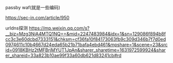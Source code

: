 passby waf(就是一些编码) 

https://sec-in.com/article/950

urldns探测 https://mp.weixin.qq.com/s?__biz=Mzg3NjA4MTQ1NQ==&mid=2247483984&idx=1&sn=129086f894b8fcc3c3e60dcbd7333151&chksm=cf36fa10f84173063fb9c309d346b7f7d0ed0974611c10b4667d24eda65b21b71bafa4ebd461&mpshare=1&scene=23&srcid=0918KBHz2tMFBrjMYUT1JpAn&sharer_sharetime=1631972599924&sharer_shareid=33a823b10ae99f33a60db621d83241cb#rd